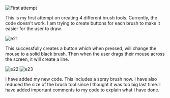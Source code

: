 
![First attempt](https://github.com/user-attachments/assets/d745bc7c-c6c8-47a5-8452-c363287fc9ca)

This is my first attempt on creating 4 different brush tools. Currently, the code doesn't work. I am trying to create buttons for each brush to make it easier for the user to draw.


![e21](https://github.com/user-attachments/assets/bfb8180c-c6b7-4164-9248-76d076f44e49)

This successfully creates a button which when pressed, will change the mouse to a solid black brush. Then when the user drags their mouse across the screen, it will create a line.

![e22](https://github.com/user-attachments/assets/00dae4c7-8642-4090-9b37-d83fdd5772c0)
![e23](https://github.com/user-attachments/assets/58e2d999-14c7-4a87-8d9b-f7dec072d589)

I have added my new code. This includes a spray brush now. I have also reduced the size of the brush tool since I thought it was too big last time. I have added important comments to my code to explain what I have done.
